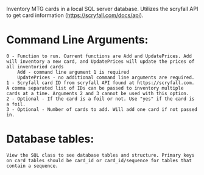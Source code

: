 Inventory MTG cards in a local SQL server database. Utilizes the scryfall API to get card information (https://scryfall.com/docs/api).

# Command Line Arguments: 

	0 - Function to run. Current functions are Add and UpdatePrices. Add will inventory a new card, and UpdatePrices will update the prices of all inventoried cards
		Add - command line argument 1 is required
		UpdatePrices - no additional command line arguments are required.
	1 - Scryfall card ID from scryfall API found at https://scryfall.com. A comma separated list of IDs can be passed to inventory multiple cards at a time. Arguments 2 and 3 cannot be used with this option.
	2 - Optional - If the card is a foil or not. Use "yes" if the card is a foil.
	3 - Optional - Number of cards to add. Will add one card if not passed in.

# Database tables:
	View the SQL class to see database tables and structure. Primary keys on card tables should be card_id or card_id/sequence for tables that contain a sequence.
